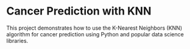 # Cancer Prediction with KNN

This project demonstrates how to use the K-Nearest Neighbors (KNN) algorithm for cancer prediction using Python and popular data science libraries.
